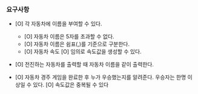 ### 요구사항
- [O] 각 자동차에 이름을 부여할 수 있다.
    - [O] 자동차 이름은 5자를 초과할 수 없다.
    - [O] 자동차 이름은 쉼표(,)를 기준으로 구분한다.
    - [O] 자동차 속도
        [O] 임의로 속도값을 생성할 수 있다.
    
- [O] 전진하는 자동차를 출력할 때 자동차 이름을 같이 출력한다.
   
 - [O] 자동차 경주 게임을 완료한 후 누가 우승했는지를 알려준다. 우승자는 한명 이상일 수 있다.
    [O] 속도값은 중복될 수 있다